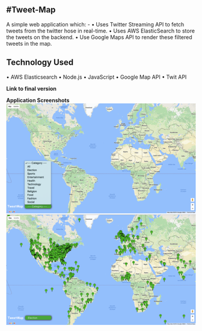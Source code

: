 #Tweet-Map
--------------------------------------------------------------------
A simple web application which: -
•	Uses Twitter Streaming API [](https://dev.twitter.com/streaming/overview) to fetch tweets from the twitter hose in real-time.
•	Uses AWS ElasticSearch [](https://aws.amazon.com/elasticsearch-service/) to store the tweets on the backend.
•	Use Google Maps API [](https://developers.google.com/maps/documentation/javascript/) to render these filtered tweets in the map.

**Technology Used**
--------------------------------------------------------------------
•   AWS Elasticsearch
•   Node.js 
•   JavaScript
•   Google Map API
•   Twit API

**Link to final version** [](http://tweetmapper.us-east-1.elasticbeanstalk.com/)

**Application Screenshots**
![alt tag](https://github.com/addy1110/Tweet-Map/blob/master/screenshots/tweetmap_category.png)
![alt tag](https://github.com/addy1110/Tweet-Map/blob/master/screenshots/tweetmap_election.png)


